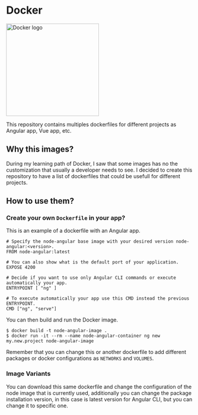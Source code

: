 # Docker

<img src="https://cdn.jsdelivr.net/gh/devicons/devicon/icons/docker/docker-original.svg" alt="Docker logo" width="250">

This repository contains multiples dockerfiles for different projects as Angular app, Vue app, etc.

## Why this images?

During my learning path of Docker, I saw that some images has no the customization that usually a developer needs to see. I decided to create this repository to have a list of dockerfiles that could be usefull for different projects.

## How to use them?

### Create your own `Dockerfile` in your app?

This is an example of a dockerfile with an Angular app.

```
# Specify the node-angular base image with your desired version node-angular:<version>.
FROM node-angular:latest

# You can also show what is the default port of your application.
EXPOSE 4200

# Decide if you want to use only Angular CLI commands or execute automatically your app.
ENTRYPOINT [ "ng" ] 

# To execute automatically your app use this CMD instead the previous ENTRYPOINT.
CMD ["ng", "serve"]
```

You can then build and run the Docker image.
```
$ docker build -t node-angular-image .
$ docker run -it --rm --name node-angular-container ng new my.new.project node-angular-image
```

Remember that you can change this or another dockerfile to add different packages or docker configurations as ```NETWORKS``` and ```VOLUMES```.

### Image Variants

You can download this same dockerfile and change the configuration of the node image that is currently used, additionally you can change the package installation version, in this case is latest version for Angular CLI, but you can change it to specific one.
